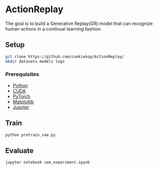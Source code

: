 # ActionReplay

The goal is to build a Generative Replay(GR) model that can recognize human actions in a continual learning fashion.

## Setup
```bash
git clone https://github.com/cookiekop/ActionReplay/
mkdir datasets models logs
```
### Prerequisites
- [Python](https://www.python.org/)
- [CUDA](https://developer.nvidia.com/cuda-toolkit)
- [PyTorch](https://pytorch.org/)
- [Matplotlib](https://matplotlib.org/)
- [Jupyter](https://jupyter.org/)

## Train
```bash
python pretrain_vae.py
```

## Evaluate
```bash
jupyter notebook vae_experiment.ipynb
```
